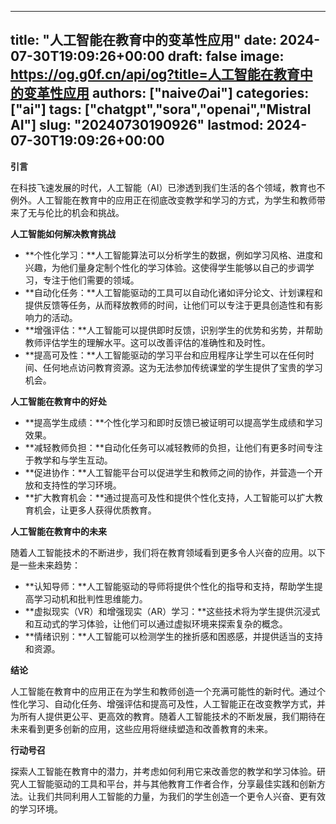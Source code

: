 
---
title: "人工智能在教育中的变革性应用"
date: 2024-07-30T19:09:26+00:00
draft: false
image: https://og.g0f.cn/api/og?title=人工智能在教育中的变革性应用
authors: ["naiveのai"]
categories: ["ai"]
tags: ["chatgpt","sora","openai","Mistral AI"]
slug: "20240730190926"
lastmod: 2024-07-30T19:09:26+00:00
---
**引言**

在科技飞速发展的时代，人工智能（AI）已渗透到我们生活的各个领域，教育也不例外。人工智能在教育中的应用正在彻底改变教学和学习的方式，为学生和教师带来了无与伦比的机会和挑战。

**人工智能如何解决教育挑战**

* **个性化学习：**人工智能算法可以分析学生的数据，例如学习风格、进度和兴趣，为他们量身定制个性化的学习体验。这使得学生能够以自己的步调学习，专注于他们需要的领域。
* **自动化任务：**人工智能驱动的工具可以自动化诸如评分论文、计划课程和提供反馈等任务，从而释放教师的时间，让他们可以专注于更具创造性和有影响力的活动。
* **增强评估：**人工智能可以提供即时反馈，识别学生的优势和劣势，并帮助教师评估学生的理解水平。这可以改善评估的准确性和及时性。
* **提高可及性：**人工智能驱动的学习平台和应用程序让学生可以在任何时间、任何地点访问教育资源。这为无法参加传统课堂的学生提供了宝贵的学习机会。

**人工智能在教育中的好处**

* **提高学生成绩：**个性化学习和即时反馈已被证明可以提高学生成绩和学习效果。
* **减轻教师负担：**自动化任务可以减轻教师的负担，让他们有更多时间专注于教学和与学生互动。
* **促进协作：**人工智能平台可以促进学生和教师之间的协作，并营造一个开放和支持性的学习环境。
* **扩大教育机会：**通过提高可及性和提供个性化支持，人工智能可以扩大教育机会，让更多人获得优质教育。

**人工智能在教育中的未来**

随着人工智能技术的不断进步，我们将在教育领域看到更多令人兴奋的应用。以下是一些未来趋势：

* **认知导师：**人工智能驱动的导师将提供个性化的指导和支持，帮助学生提高学习动机和批判性思维能力。
* **虚拟现实（VR）和增强现实（AR）学习：**这些技术将为学生提供沉浸式和互动式的学习体验，让他们可以通过虚拟环境来探索复杂的概念。
* **情绪识别：**人工智能可以检测学生的挫折感和困惑感，并提供适当的支持和资源。

**结论**

人工智能在教育中的应用正在为学生和教师创造一个充满可能性的新时代。通过个性化学习、自动化任务、增强评估和提高可及性，人工智能正在改变教学方式，并为所有人提供更公平、更高效的教育。随着人工智能技术的不断发展，我们期待在未来看到更多创新的应用，这些应用将继续塑造和改善教育的未来。

**行动号召**

探索人工智能在教育中的潜力，并考虑如何利用它来改善您的教学和学习体验。研究人工智能驱动的工具和平台，并与其他教育工作者合作，分享最佳实践和创新方法。让我们共同利用人工智能的力量，为我们的学生创造一个更令人兴奋、更有效的学习环境。